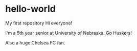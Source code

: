 # hello-world
My first repository 
Hi everyone!

I'm a 5th year senior at University of Nebraska.  Go Huskers!

Also a huge Chelsea FC fan.
